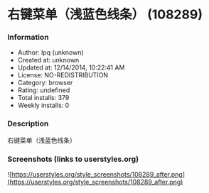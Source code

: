 # 右键菜单（浅蓝色线条） (108289)

### Information
- Author: lpq (unknown)
- Created at: unknown
- Updated at: 12/14/2014, 10:22:41 AM
- License: NO-REDISTRIBUTION
- Category: browser
- Rating: undefined
- Total installs: 379
- Weekly installs: 0


### Description
右键菜单（浅蓝色线条）


### Screenshots (links to userstyles.org)
![https://userstyles.org/style_screenshots/108289_after.png](https://userstyles.org/style_screenshots/108289_after.png)


